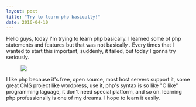 ```yaml
---
layout: post
title: "Try to learn php basically!"
date: 2016-04-10
---
```

Hello guys, today I'm trying to learn php basically. I learned some of php statements and features but that was not basically . 
Every times that I wanted to start this important, suddenly, it failed, but today I gonna try seriously.
<figure>
	<img src="http://s7.picofile.com/file/8246616168/php_banner.jpg">
</figure>
I like php because it's free, open source, most host servers support it, some great CMS project like wordpress, use it, php's syntax is so like "C like" programming laguage, it don't need special platform, and so on.
learning php professionally is one of my dreams. I hope to learn it easily.
